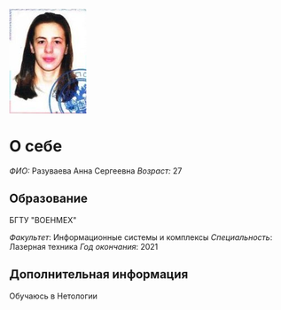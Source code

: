 ![alt text](CCF02072019_00000-1.jpg)
# О себе
*ФИО:* Разуваева Анна Сергеевна
*Возраст:* 27 
## Образование 
БГТУ "ВОЕНМЕХ"

*Факультет*: Информационные системы и комплексы
*Специальность*: Лазерная техника
*Год окончания*: 2021

## Дополнительная информация
Обучаюсь в Нетологии
